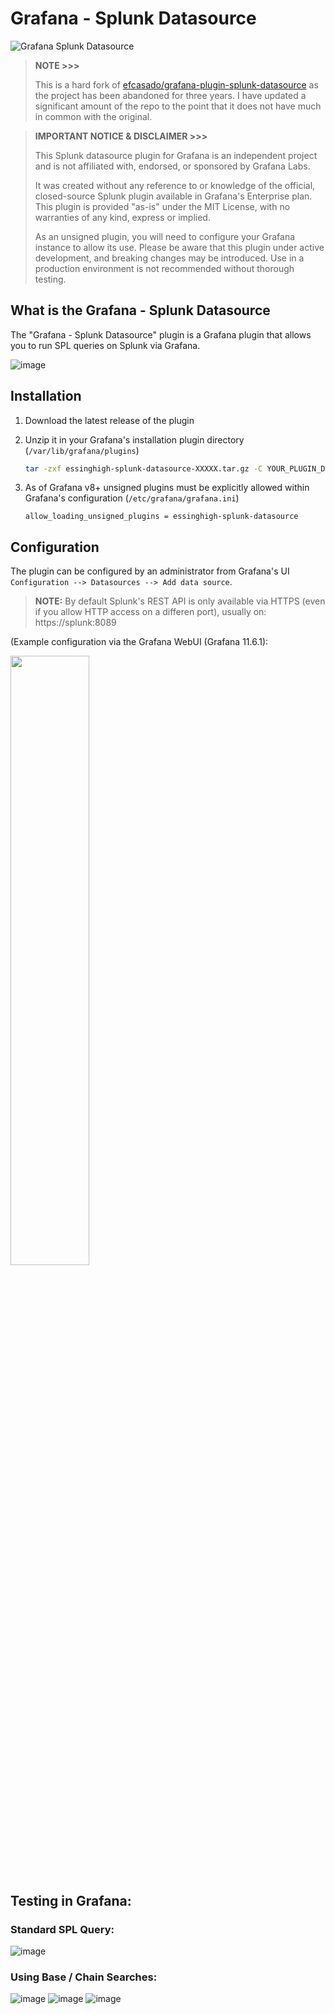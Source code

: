 # Grafana - Splunk Datasource

![Grafana Splunk Datasource](https://github.com/essinghigh/grafana-splunk-datasource/actions/workflows/ci.yml/badge.svg?branch=main)

> **NOTE >>>**
>
>This is a hard fork of [efcasado/grafana-plugin-splunk-datasource](https://github.com/efcasado/grafana-plugin-splunk-datasource) as the project has been abandoned for three years. I have updated a significant amount of the repo to the point that it does not have much in common with the original.

> **IMPORTANT NOTICE & DISCLAIMER >>>**
>
> This Splunk datasource plugin for Grafana is an independent project and is not affiliated with, endorsed, or sponsored by Grafana Labs. 
> 
> It was created without any reference to or knowledge of the official, closed-source Splunk plugin available in Grafana's Enterprise plan. This plugin is provided "as-is" under the MIT License, with no warranties of any kind, express or implied.
> 
> As an unsigned plugin, you will need to configure your Grafana instance to allow its use. Please be aware that this plugin under active development, and breaking changes may be introduced. Use in a production environment is not recommended without thorough testing. 

## What is the Grafana - Splunk Datasource

The "Grafana - Splunk Datasource" plugin is a Grafana plugin that
allows you to run SPL queries on Splunk via Grafana.

![image](https://github.com/user-attachments/assets/e7c7ff5e-be86-4bf3-9782-933bb3a846ef)

## Installation

1. Download the latest release of the plugin

2. Unzip it in your Grafana's installation plugin directory (`/var/lib/grafana/plugins`)

    ```bash
    tar -zxf essinghigh-splunk-datasource-XXXXX.tar.gz -C YOUR_PLUGIN_DIR
    ```
    
3. As of Grafana v8+ unsigned plugins must be explicitly allowed within Grafana's configuration (`/etc/grafana/grafana.ini`)

    ```allow_loading_unsigned_plugins = essinghigh-splunk-datasource ```
 
## Configuration

The plugin can be configured
by an administrator from Grafana's UI `Configuration --> Datasources --> Add data source`. 

> **NOTE:** By default Splunk's REST API is only available via HTTPS (even if you allow HTTP access on a differen port), usually on: https://splunk:8089

(Example configuration via the Grafana WebUI (Grafana 11.6.1):

<img src="https://github.com/user-attachments/assets/a5790b24-e1d8-4ed7-8f52-fa6e2df0d511" width="50%" />

## Testing in Grafana:

### Standard SPL Query:
![image](https://github.com/user-attachments/assets/441535d8-5767-4d45-a150-43c3afd86bb0)


### Using Base / Chain Searches:
![image](https://github.com/user-attachments/assets/a23c5696-ad2c-4504-89e3-119d35ca83c3)
![image](https://github.com/user-attachments/assets/199b07a5-c6ab-4295-b50b-39fa15314777)
![image](https://github.com/user-attachments/assets/f9be5d49-a6e7-4595-819e-862623c2909e)
